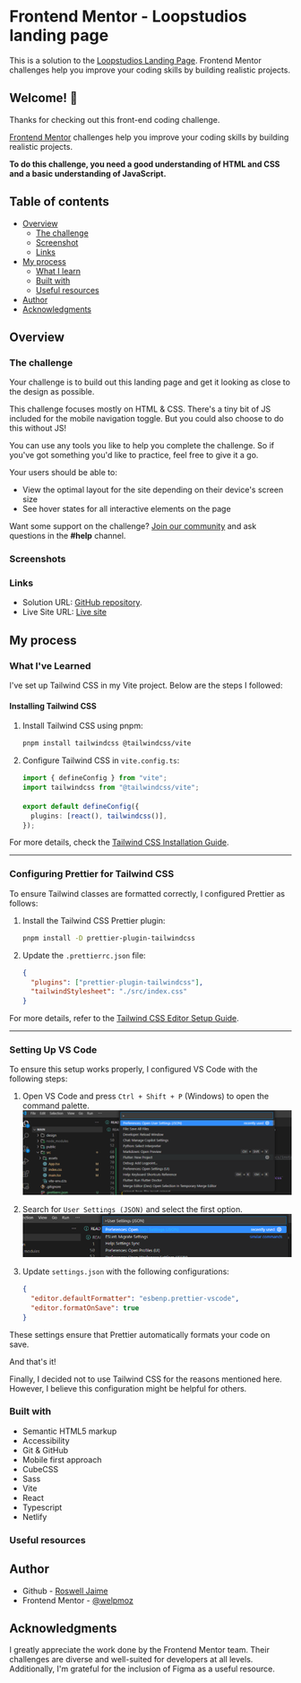 # Frontend Mentor - Loopstudios landing page

This is a solution to the [Loopstudios Landing Page](https://www.frontendmentor.io/challenges/loopstudios-landing-page-N88J5Onjw). Frontend Mentor challenges help you improve your coding skills by building realistic projects.

## Welcome! 👋

Thanks for checking out this front-end coding challenge.

[Frontend Mentor](https://www.frontendmentor.io) challenges help you improve your coding skills by building realistic projects.

**To do this challenge, you need a good understanding of HTML and CSS and a basic understanding of JavaScript.**

## Table of contents

- [Overview](#overview)
  - [The challenge](#the-challenge)
  - [Screenshot](#screenshot)
  - [Links](#links)
- [My process](#my-process)
  - [What I learn](#what-i-learn)
  - [Built with](#built-with)
  - [Useful resources](#useful-resources)
- [Author](#author)
- [Acknowledgments](#acknowledgments)

## Overview

### The challenge

Your challenge is to build out this landing page and get it looking as close to the design as possible.

This challenge focuses mostly on HTML & CSS. There's a tiny bit of JS included for the mobile navigation toggle. But you could also choose to do this without JS!

You can use any tools you like to help you complete the challenge. So if you've got something you'd like to practice, feel free to give it a go.

Your users should be able to:

- View the optimal layout for the site depending on their device's screen size
- See hover states for all interactive elements on the page

Want some support on the challenge? [Join our community](https://www.frontendmentor.io/community) and ask questions in the **#help** channel.

### Screenshots

### Links

- Solution URL: [GitHub repository](https://github.com/welpmoz/loopstudios-landing-page).
- Live Site URL: [Live site](https://silver-dango-3d4b5f.netlify.app/)

## My process

### What I've Learned

I've set up Tailwind CSS in my Vite project. Below are the steps I followed:

#### Installing Tailwind CSS

1. Install Tailwind CSS using pnpm:

   ```sh
   pnpm install tailwindcss @tailwindcss/vite
   ```

2. Configure Tailwind CSS in `vite.config.ts`:

   ```ts
   import { defineConfig } from "vite";
   import tailwindcss from "@tailwindcss/vite";

   export default defineConfig({
     plugins: [react(), tailwindcss()],
   });
   ```

For more details, check the [Tailwind CSS Installation Guide](https://tailwindcss.com/docs/installation/using-vite).

---

### Configuring Prettier for Tailwind CSS

To ensure Tailwind classes are formatted correctly, I configured Prettier as follows:

1. Install the Tailwind CSS Prettier plugin:

   ```sh
   pnpm install -D prettier-plugin-tailwindcss
   ```

2. Update the `.prettierrc.json` file:
   ```json
   {
     "plugins": ["prettier-plugin-tailwindcss"],
     "tailwindStylesheet": "./src/index.css"
   }
   ```

For more details, refer to the [Tailwind CSS Editor Setup Guide](https://tailwindcss.com/docs/editor-setup).

---

### Setting Up VS Code

To ensure this setup works properly, I configured VS Code with the following steps:

1. Open VS Code and press `Ctrl + Shift + P` (Windows) to open the command palette.
   ![Command Palette](./docs/palette.png)

2. Search for `User Settings (JSON)` and select the first option.
   ![Search Settings](./docs/search.png)

3. Update `settings.json` with the following configurations:
   ```json
   {
     "editor.defaultFormatter": "esbenp.prettier-vscode",
     "editor.formatOnSave": true
   }
   ```

These settings ensure that Prettier automatically formats your code on save.

And that's it!

Finally, I decided not to use Tailwind CSS for the reasons mentioned here. However, I believe this configuration might be helpful for others.

### Built with

- Semantic HTML5 markup
- Accessibility
- Git & GitHub
- Mobile first approach
- CubeCSS
- Sass
- Vite
- React
- Typescript
- Netlify

### Useful resources

## Author

- Github - [Roswell Jaime](https://github.com/welpmoz)
- Frontend Mentor - [@welpmoz](https://www.frontendmentor.io/profile/welpmoz)

## Acknowledgments

I greatly appreciate the work done by the Frontend Mentor team. Their challenges are diverse and well-suited for developers at all levels. Additionally, I'm grateful for the inclusion of Figma as a useful resource.
